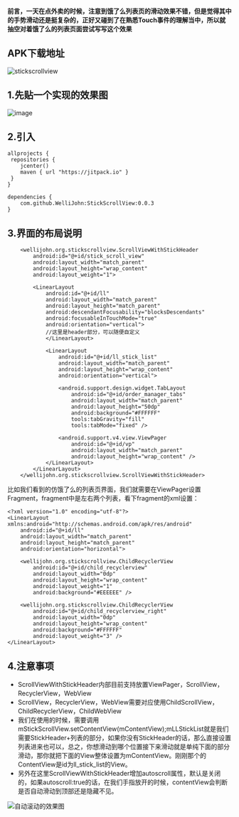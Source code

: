 **前言，一天在点外卖的时候，注意到饿了么列表页的滑动效果不错，但是觉得其中的手势滑动还是挺复杂的，正好又碰到了在熟悉Touch事件的理解当中，所以就抽空对着饿了么的列表页面尝试写写这个效果**
## APK下载地址
![stickscrollview](https://github.com/WelliJohn/charts/blob/master/imgs/QR_code_258.png?raw=true)
## 1.先贴一个实现的效果图
![image](https://github.com/WelliJohn/StickScrollView/blob/master/imgs/%E4%BB%BF%E9%A5%BF%E4%BA%86%E4%B9%88%E5%88%97%E8%A1%A8%E9%A1%B5.gif?raw=true)


## 2.引入
```
allprojects {
 repositories {
    jcenter()
    maven { url "https://jitpack.io" }
 }
}

dependencies {
    com.github.WelliJohn:StickScrollView:0.0.3
}
```

## 3.界面的布局说明
```
    <wellijohn.org.stickscrollview.ScrollViewWithStickHeader
        android:id="@+id/stick_scroll_view"
        android:layout_width="match_parent"
        android:layout_height="wrap_content"
        android:layout_weight="1">

        <LinearLayout
            android:id="@+id/ll"
            android:layout_width="match_parent"
            android:layout_height="match_parent"
            android:descendantFocusability="blocksDescendants"
            android:focusableInTouchMode="true"
            android:orientation="vertical">
            //这里是header部分，可以随便自定义
            </LinearLayout>

            <LinearLayout
                android:id="@+id/ll_stick_list"
                android:layout_width="match_parent"
                android:layout_height="wrap_content"
                android:orientation="vertical">

                <android.support.design.widget.TabLayout
                    android:id="@+id/order_manager_tabs"
                    android:layout_width="match_parent"
                    android:layout_height="50dp"
                    android:background="#FFFFFF"
                    tools:tabGravity="fill"
                    tools:tabMode="fixed" />

                <android.support.v4.view.ViewPager
                    android:id="@+id/vp"
                    android:layout_width="match_parent"
                    android:layout_height="wrap_content" />
            </LinearLayout>
        </LinearLayout>
    </wellijohn.org.stickscrollview.ScrollViewWithStickHeader>
```
比如我们看到的仿饿了么的列表页界面，我们就需要在ViewPager设置Fragment，fragment中是左右两个列表，看下fragment的xml设置：
```
<?xml version="1.0" encoding="utf-8"?>
<LinearLayout xmlns:android="http://schemas.android.com/apk/res/android"
    android:id="@+id/ll"
    android:layout_width="match_parent"
    android:layout_height="match_parent"
    android:orientation="horizontal">

    <wellijohn.org.stickscrollview.ChildRecyclerView
        android:id="@+id/child_recyclerview"
        android:layout_width="0dp"
        android:layout_height="wrap_content"
        android:layout_weight="1"
        android:background="#EEEEEE" />

    <wellijohn.org.stickscrollview.ChildRecyclerView
        android:id="@+id/child_recyclerview_right"
        android:layout_width="0dp"
        android:layout_height="wrap_content"
        android:background="#FFFFFF"
        android:layout_weight="3" />
</LinearLayout>
```

## 4.注意事项
* ScrollViewWithStickHeader内部目前支持放置ViewPager，ScrollView，RecyclerView，WebView
* ScrollView，RecyclerView，WebView需要对应使用ChildScrollView，ChildRecyclerView，ChildWebView
* 我们在使用的时候，需要调用mStickScrollView.setContentView(mContentView);mLLStickList就是我们需要StickHeader+列表的部分，如果你没有StickHeader的话，那么直接设置列表进来也可以，总之，你想滑动到哪个位置接下来滑动就是单纯下面的部分滑动，那你就把下面的View整体设置为mContentView。刚刚那个的ContentView是id为ll_stick_list的View。
* 另外在这里ScrollViewWithStickHeader增加autoscroll属性，默认是关闭的，如果autoscroll:true的话，在我们手指放开的时候，contentView会判断是否自动滑动到顶部还是隐藏不见。

![自动滚动的效果图](https://github.com/WelliJohn/StickScrollView/blob/master/imgs/scrollsnap.gif?raw=true)

